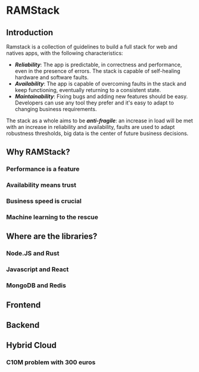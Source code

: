 # RAMStack
## Introduction

Ramstack is a collection of guidelines to build a full stack for web and natives apps, with the following characteristics:

 - ***Reliability***: The app is predictable, in correctness and performance, even in the presence of errors. The stack is capable of self-healing hardware and software faults.
 - ***Availability***:  The app is capable of overcoming faults in the stack and keep functioning, eventually returning to a consistent state. 
 - ***Maintainability***: Fixing bugs and adding new features should be easy. Developers can use any tool they prefer and it's easy to adapt to changing business requirements.

The stack as a whole aims to be ***anti-fragile***: an increase in load will be met with an increase in reliability and availability, faults are used to adapt robustness thresholds, big data is the center of future business decisions.

## Why RAMStack?

### Performance is a feature

### Availability means trust

### Business speed is crucial

### Machine learning to the rescue

## Where are the libraries?

### Node.JS and Rust

### Javascript and React

### MongoDB and Redis

## Frontend

## Backend

## Hybrid Cloud

### C10M problem with 300 euros


<!--stackedit_data:
eyJoaXN0b3J5IjpbLTIxNDAxNzkyMzcsODg3MTU5NzQxLC05Nz
c0NTY0MjYsODE3MzEwMDM2LDMzNjQwNzc5NywtMjAwNDM0MDU5
LC0xODc3NTk1Mjc1XX0=
-->